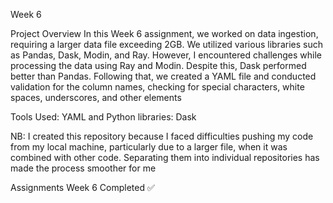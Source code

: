 Week 6

Project Overview
In this Week 6 assignment, we worked on data ingestion, requiring a larger data file exceeding 2GB. We utilized various libraries such as Pandas, Dask, Modin, and Ray. However, I encountered challenges while processing the data using Ray and Modin. Despite this, Dask performed better than Pandas. Following that, we created a YAML file and conducted validation for the column names, checking for special characters, white spaces, underscores, and other elements

Tools Used:
YAML and Python libraries: Dask

NB:
I created this repository because I faced difficulties pushing my code from my local machine, particularly due to a larger file, when it was combined with other code. Separating them into individual repositories has made the process smoother for me

Assignments Week 6 Completed ✅
